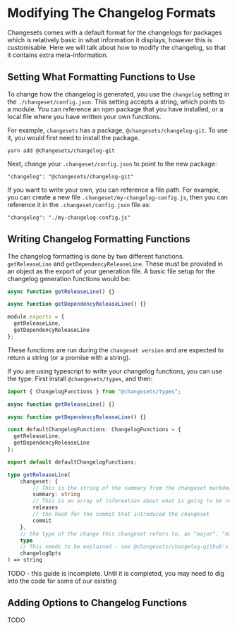 # Modifying The Changelog Formats

Changesets comes with a default format for the changelogs for packages which is relatively basic in what information it displays, however this is customisable. Here we will talk about how to modify the changelog, so that it contains extra meta-information.

## Setting What Formatting Functions to Use

To change how the changelog is generated, you use the `changelog` setting in the `./changeset/config.json`. This setting accepts a string, which points to a module. You can reference an npm package that you have installed, or a local file where you have written your own functions.

For example, `changesets` has a package, `@changesets/changelog-git`. To use it, you would first need to install the package.

```
yarn add @changesets/changelog-git
```

Next, change your `.changeset/config.json` to point to the new package:

```
"changelog": "@changesets/changelog-git"
```

If you want to write your own, you can reference a file path. For example, you can create a new file `.changeset/my-changelog-config.js`, then you can reference it in the `.changeset/config.json` file as:

```
"changelog": "./my-changelog-config.js"
```

## Writing Changelog Formatting Functions

The changelog formatting is done by two different functions. `getReleaseLine` and `getDependencyReleaseLine`. These must be provided in an object as the export of your generation file. A basic file setup for the changelog generation functions would be:

```js
async function getReleaseLine() {}

async function getDependencyReleaseLine() {}

module.exports = {
  getReleaseLine,
  getDependencyReleaseLine
};
```

These functions are run during the `changeset version` and are expected to return a string (or a promise with a string).

If you are using typescript to write your changelog functions, you can use the type. First install `@changesets/types`, and then:

```ts
import { ChangelogFunctions } from "@changesets/types";

async function getReleaseLine() {}

async function getDependencyReleaseLine() {}

const defaultChangelogFunctions: ChangelogFunctions = {
  getReleaseLine,
  getDependencyReleaseLine
};

export default defaultChangelogFunctions;
```

```ts
type getReleaseLine(
    changeset: {
        // This is the string of the summary from the changeset markdown file
        summary: string
        // This is an array of information about what is going to be released. each is an object with name: the name of the package, and type, which is "major", "minor", or "patch"
        releases
        // the hash for the commit that introduced the changeset
        commit
    },
    // the type of the change this changeset refers to, as "major", "minor", or "patch"
    type
    // This needs to be explained - see @changesets/changelog-github's code for how this works
    changelogOpts
) => string
```

TODO - this guide is incomplete. Until it is completed, you may need to dig into the code for some of our existing

## Adding Options to Changelog Functions

TODO
